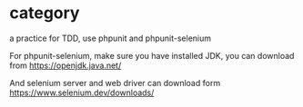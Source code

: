 # category

a practice for TDD, use phpunit and phpunit-selenium  

For phpunit-selenium, make sure you have installed JDK, you can download from https://openjdk.java.net/  
  
And selenium server and web driver can download form https://www.selenium.dev/downloads/  

